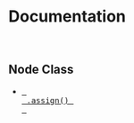 
# Documentation

<br>

## Node Class

-   [<kbd> <br> .assign() <br> </kbd>][Assign]

<br>


<!----------------------------------------------------------------------------->

[Assign]: Node/Assign.md
